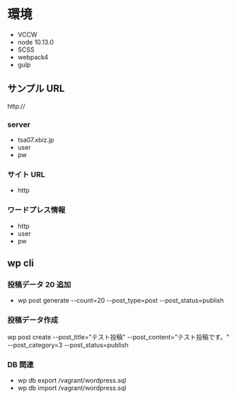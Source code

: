 # 環境

- VCCW
- node 10.13.0
- SCSS
- webpack4
- gulp

## サンプル URL

http://

### server

- tsa07.xbiz.jp
- user
- pw

### サイト URL

- http

### ワードプレス情報

- http
- user
- pw

## wp cli

### 投稿データ 20 追加

- wp post generate --count=20 --post_type=post --post_status=publish

### 投稿データ作成

wp post create --post_title="テスト投稿" --post_content="テスト投稿です。" --post_category=3 --post_status=publish

### DB 関連

- wp db export /vagrant/wordpress.sql
- wp db import /vagrant/wordpress.sql

